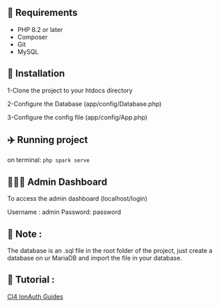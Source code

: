 ## 🌈 Requirements

* PHP 8.2 or later
* Composer
* Git
* MySQL

## 🌻 Installation

1-Clone the project to your htdocs directory

2-Configure the Database (app/config/Database.php)

3-Configure the config file (app/config/App.php)

## ✈️ Running project
on terminal: `php spark serve`

## 🧑🏻‍💻 Admin Dashboard
To access the admin dashboard (localhost/login)

Username : admin
Password: password

## 📝 Note :

The database is an .sql file in the root folder of the project, just create a database on ur MariaDB and import the file in your database.

## 📖 Tutorial :
[CI4 IonAuth Guides](hhttps://ekydiza.notion.site/ekydiza/05610e3f5b054e4bbd25b4342443dbdf?v=dc73786b98f44dee8382c242752daec0) 
